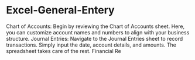 # Excel-General-Entery
Chart of Accounts:  Begin by reviewing the Chart of Accounts sheet. Here, you can customize account names and numbers to align with your business structure. Journal Entries:  Navigate to the Journal Entries sheet to record transactions. Simply input the date, account details, and amounts. The spreadsheet takes care of the rest. Financial Re
